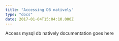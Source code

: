 ```yaml
---
title: "Accessing DB natively"
type: "docs"
date: 2017-01-04T15:04:10.000Z
---
```


Access mysql db natively documentation goes here
<!--more-->




